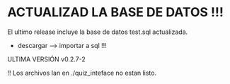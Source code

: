 # ACTUALIZAD LA BASE DE DATOS !!!
El ultimo release incluye la base de datos test.sql actualizada.
- descargar --> importar a sql !!!

ULTIMA VERSIÓN v0.2.7-2

!! Los archivos Ian en ./quiz_inteface no estan listo.
